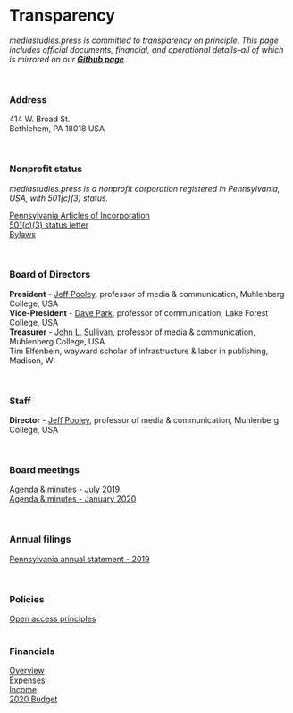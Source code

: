 <h1>Transparency</h1>

<p><em>mediastudies.press is committed to transparency on principle. This page includes official documents, financial, and operational details&#8211;all of which is mirrored on our <strong><a href=“https://github.com/mediastudiespress”>Github page</a></strong>.</em></p>

<br>

<h3>Address</h3>

<p>414 W. Broad St.<br/>
Bethlehem, PA 18018
USA </p>

<br>

<h3>Nonprofit status</h3>

<p><em>mediastudies.press is a nonprofit corporation registered in Pennsylvania, USA, with 501(c)(3) status.</em></p>

<p><a href=“https://github.com/mediastudiespress/organization/blob/master/operations/pa_articles_of_incorporation_2018.pdf”>Pennsylvania Articles of Incorporation</a><br/>
<a href=“https://github.com/mediastudiespress/organization/blob/master/operations/irs_letter_501c3_2018.pdf”>501(c)(3) status letter</a><br/>
<a href=“https://github.com/mediastudiespress/organization/blob/master/operations/bylaws.md”>Bylaws</a> </p>

<br>

<h3>Board of Directors</h3>

<p><strong>President</strong> - <a href=“https://jeffpooley.com”>Jeff Pooley</a>, professor of media &amp; communication, Muhlenberg College, USA<br/>
<strong>Vice-President</strong> - <a href=“https://www.lakeforest.edu/academics/faculty/park/“>Dave Park</a>, professor of communication, Lake Forest College, USA<br/>
<strong>Treasurer</strong> - <a href=“https://www.muhlenberg.edu/academics/mediacom/facultystaff/johnsullivan/“>John L. Sullivan</a>, professor of media &amp; communication, Muhlenberg College, USA<br/>
Tim Elfenbein, wayward scholar of infrastructure &amp; labor in publishing, Madison, WI </p>

<br>

<h3>Staff</h3>

<p><strong>Director</strong> - <a href=“https://jeffpooley.com”>Jeff Pooley</a>, professor of media &amp; communication, Muhlenberg College, USA </p>

<br>

<h3>Board meetings</h3>

<p><a href=“https://github.com/mediastudiespress/organization/blob/master/operations/board_meetings/agenda_and_minutes_2019-07-18.md”>Agenda &amp; minutes - July 2019</a><br/>
<a href=“https://github.com/mediastudiespress/organization/blob/master/operations/board_meetings/agenda_and_minutes_2020-01-10.md”>Agenda &amp; minutes - January 2020</a> </p>

<br>

<h3>Annual filings</h3>

<p><a href=“https://github.com/mediastudiespress/organization/blob/master/operations/annual_filings/pennsylvania_annual_statement_2019.pdf”>Pennsylvania annual statement - 2019</a> </p>

<br>

<h3>Policies</h3>

<p><a href=“/oa-principles”>Open access principles</a><br/>

<br>

<h3>Financials</h3>

<p><a href=“https://airtable.com/shruowH9xZToBNv0C/tblE0XjrDlfADUIHq?blocks=hide”>Overview</a><br/>
<a href=“https://airtable.com/shrGR4MWYh5MdcGAx/tbl2vAYIhAlSVQ2gC?blocks=hide”>Expenses</a><br/>
<a href=“https://airtable.com/shrCZtP7bLqsAmyFm/tblegD9A20Z71IADy?blocks=hide”>Income</a><br/>
<a href=“https://github.com/mediastudiespress/organization/blob/master/operations/budgets_and_plans/2020_budget.md”>2020 Budget</a> </p>